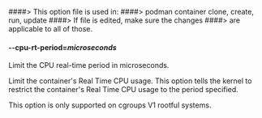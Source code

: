 ####> This option file is used in:
####> podman container clone, create, run, update
####> If file is edited, make sure the changes
####> are applicable to all of those.

#### **--cpu-rt-period**=_microseconds_

Limit the CPU real-time period in microseconds.

Limit the container's Real Time CPU usage. This option tells the kernel to restrict the container's Real Time CPU usage to the period specified.

This option is only supported on cgroups V1 rootful systems.
